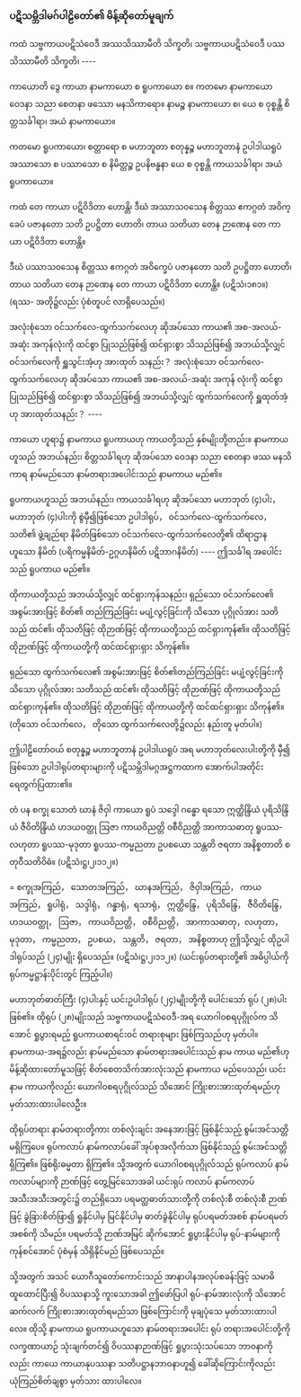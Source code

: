 ### ပဋိသမ္ဘိဒါမဂ်ပါဠိတော်၏ မိန့်ဆိုတော်မူချက်

ကထံ သဗ္ဗကာယပဋိသံဝေဒီ အဿသိဿာမီတိ သိက္ခတိ၊ သဗ္ဗကာယပဋိသံဝေဒီ ပဿသိဿာမီတိ သိက္ခတိ၊ ----

ကာယောတိ ဒွေ ကာယာ နာမကာယော စ ရူပကာယော စ။ 
ကတမော နာမကာယော ဝေဒနာ သညာ စေတနာ ဖဿော မနသိကာရော။ 
နာမဉ္စ နာမကာယော စ၊ ယေ စ ဝုစ္စန္တိ စိတ္တသင်္ခါရာ၊ အယံ နာမကာယော။

ကတမော ရူပကာယော၊ စတ္တာရော စ မဟာဘူတာ စတုန္နဉ္စ မဟာဘူတာနံ ဥပါဒါယရူပံ အဿာသော စ ပဿာသော စ နိမိတ္တဉ္စ ဥပနိဗန္ဓနာ ယေ စ ဝုစ္စန္တိ ကာယသင်္ခါရာ၊ အယံ ရူပကာယော။

ကထံ တေ ကာယာ ပဋိဝိဒိတာ ဟောန္တိ၊ ဒီဃံ အဿာသ၀သေန စိတ္တဿ ဧကဂ္ဂတံ အဝိက္ခေပံ ပဇာနတော သတိ ဥပဋ္ဌိတာ ဟောတိ၊ တာယ သတိယာ တေန ဉာဏေန တေ ကာယာ ပဋိဝိဒိတာ ဟောန္တိ။

ဒီဃံ ပဿာသ၀သေန စိတ္တဿ ဧကဂ္ဂတံ အဝိက္ခေပံ ပဇာနတော သတိ ဥပဋ္ဌိတာ ဟောတိ၊ တာယ သတိယာ တေန ဉာဏေန တေ ကာယာ ပဋိဝိဒိတာ ဟောန္တိ။ (ပဋိသံ၊၁၈၁။) <br>(ရဿ- အတို၌လည်း ပုံစံတူပင် လာရှိပေသည်။)

အလုံးစုံသော ဝင်သက်လေ-ထွက်သက်လေဟု ဆိုအပ်သော ကာယ၏ အစ-အလယ်-အဆုံး အကုန်လုံးကို ထင်စွာ ပြုသည်ဖြစ်၍ ထင်ရှားစွာ သိသည်ဖြစ်၍ အဘယ်သို့လျှင် ဝင်သက်လေကို ရှူသွင်းအံ့ဟု အားထုတ် သနည်း？ အလုံးစုံသော ဝင်သက်လေ-ထွက်သက်လေဟု ဆိုအပ်သော ကာယ၏ အစ-အလယ်-အဆုံး အကုန် လုံးကို ထင်စွာ ပြုသည်ဖြစ်၍ ထင်ရှားစွာ သိသည်ဖြစ်၍ အဘယ်သို့လျှင် ထွက်သက်လေကို ရှူထုတ်အံ့ဟု အားထုတ်သနည်း？ ----

ကာယော ဟူရာ၌ နာမကာယ ရူပကာယဟု ကာယတို့သည် နှစ်မျိုးတို့တည်း။ 
နာမကာယ ဟူသည် အဘယ်နည်း၊ စိတ္တသင်္ခါရဟု ဆိုအပ်သော ဝေဒနာ သညာ စေတနာ ဖဿ မနသိကာရ နာမ်မည်သော နာမ်တရားအပေါင်းသည် နာမကာယ မည်၏။

ရူပကာယဟူသည် အဘယ်နည်း၊ ကာယသင်္ခါရဟု ဆိုအပ်သော မဟာဘုတ် (၄)ပါး， မဟာဘုတ် (၄)ပါးကို စွဲမှီ၍ဖြစ်သော ဥပါဒါရုပ်， ဝင်သက်လေ-ထွက်သက်လေ， သတိ၏ ဖွဲ့ချည်ရာ နိမိတ်ဖြစ်သော ဝင်သက်လေ-ထွက်သက်လေတို့၏ ထိရာဌာနဟူသော နိမိတ် (ပရိကမ္မနိမိတ်-ဥဂ္ဂဟနိမိတ် ပဋိဘာဂနိမိတ်) ---- ဤသင်္ခါရ အပေါင်းသည် ရူပကာယ မည်၏။

ထိုကာယတို့သည် အဘယ်သို့လျှင် ထင်ရှားကုန်သနည်း၊ ရှည်သော ဝင်သက်လေ၏ အစွမ်းအားဖြင့် စိတ်၏ တည်ကြည်ခြင်း မပျံ့လွင့်ခြင်းကို သိသော ပုဂ္ဂိုလ်အား သတိသည် ထင်၏၊ ထိုသတိဖြင့် ထိုဉာဏ်ဖြင့် ထိုကာယတို့သည် ထင်ရှားကုန်၏။ 
ထိုသတိဖြင့် ထိုဉာဏ်ဖြင့် ထိုကာယတို့ကို ထင်ထင်ရှားရှား သိကုန်၏။

ရှည်သော ထွက်သက်လေ၏ အစွမ်းအားဖြင့် စိတ်၏တည်ကြည်ခြင်း မပျံ့လွင့်ခြင်းကို သိသော ပုဂ္ဂိုလ်အား သတိသည် ထင်၏၊ ထိုသတိဖြင့် ထိုဉာဏ်ဖြင့် ထိုကာယတို့သည် ထင်ရှားကုန်၏။ 
ထိုသတိဖြင့် ထိုဉာဏ်ဖြင့် ထိုကာယတို့ကို ထင်ထင်ရှားရှား သိကုန်၏။ (တိုသော ဝင်သက်လေ， တိုသော ထွက်သက်လေတို့၌လည်း နည်းတူ မှတ်ပါ။)

ဤပါဠိတော်ဝယ် စတုန္နဉ္စ မဟာဘူတာနံ ဥပါဒါယရူပံ အရ မဟာဘုတ်လေးပါးတို့ကို မှီ၍ ဖြစ်သော ဥပါဒါရုပ်တရားများကို ပဋိသမ္ဘိဒါမဂ္ဂအဋ္ဌကထာက အောက်ပါအတိုင်း ရေတွက်ပြထား၏။

တံ ပန စက္ခု သောတံ ဃာနံ ဇိဝှါ ကာယော ရူပံ သဒ္ဒေါ ဂန္ဓော ရသော ဣတ္ထိန္ဒြိယံ ပုရိသိန္ဒြိယံ ဇီဝိတိန္ဒြိယံ ဟဒယဝတ္ထု ဩဇာ ကာယဝိညတ္တိ ၀စီဝိညတ္တိ အာကာသဓာတု ရူပဿ-လဟုတာ ရူပဿ-မုဒုတာ ရူပဿ-ကမ္မညတာ ဥပစယော သန္တတိ ဇရတာ အနိစ္စတာတိ စတုဝီသတိဝိဓံ။ (ပဋိသံ၊ဋ္ဌ၊၂၊၁၁၂။)

= စက္ခုအကြည်， သောတအကြည်， ဃာနအကြည်， ဇိဝှါအကြည်， ကာယအကြည်， ရူပါရုံ， သဒ္ဒါရုံ， ဂန္ဓာရုံ，ရသာရုံ， ဣတ္ထိန္ဒြေ， ပုရိသိန္ဒြေ， ဇီဝိတိန္ဒြေ， ဟဒယဝတ္ထု， ဩဇာ， ကာယဝိညတ္တိ， ၀စီဝိညတ္တိ， အာကာသဓာတု，လဟုတာ， မုဒုတာ， ကမ္မညတာ， ဥပစယ， သန္တတိ， ဇရတာ， အနိစ္စတာဟု ဤသို့လျှင် ထိုဥပါဒါရုပ်သည် (၂၄)မျိုး ရှိပေသည်။ (ပဋိသံ၊ဋ္ဌ၊၂၊၁၁၂။) (ယင်းရုပ်တရားတို့၏ အဓိပ္ပါယ်ကို ရုပ်ကမ္မဋ္ဌာန်းပိုင်းတွင် ကြည့်ပါ။)

မဟာဘုတ်ဓာတ်ကြီး (၄)ပါးနှင့် ယင်းဥပါဒါရုပ် (၂၄)မျိုးတို့ကို ပေါင်းသော် ရုပ် (၂၈)ပါး ဖြစ်၏။ 
ထိုရုပ် (၂၈)မျိုးသည် သဗ္ဗကာယပဋိသံဝေဒီ-အရ ယောဂါ၀စရပုဂ္ဂိုလ်က သိအောင် ရှုပွားရမည့် ရူပကာယစာရင်းဝင် တရားစုများ ဖြစ်ကြသည်ဟု မှတ်ပါ။ 
နာမကာယ-အရ၌လည်း နာမ်မည်သော နာမ်တရားအပေါင်းသည် နာမ ကာယ မည်၏ဟု မိန့်ဆိုထားတော်မူသဖြင့် စိတ်စေတသိက်အားလုံးသည် နာမကာယ မည်ပေသည်၊ ယင်းနာမ ကာယကိုလည်း ယောဂါ၀စရပုဂ္ဂိုလ်သည် သိအောင် ကြိုးစားအားထုတ်ရမည်ဟု မှတ်သားထားပါလေဦး။

ထိုရုပ်တရား နာမ်တရားတို့ကား တစ်လုံးချင်း အနေအားဖြင့် ဖြစ်နိုင်သည့် စွမ်းအင်သတ္တိ မရှိကြပေ။
ရုပ်ကလာပ် နာမ်ကလာပ်ခေါ် အုပ်စုအလိုက်သာ ဖြစ်နိုင်သည့် စွမ်းအင်သတ္တိ ရှိကြ၏။ 
ဖြစ်ရိုးဓမ္မတာ ရှိကြ၏။
သို့အတွက် ယောဂါ၀စရပုဂ္ဂိုလ်သည် ရုပ်ကလာပ် နာမ်ကလာပ်များကို ဉာဏ်ဖြင့် တွေ့မြင်သောအခါ ယင်းရုပ် ကလာပ် နာမ်ကလာပ် အသီးအသီးအတွင်း၌ တည်ရှိသော ပရမတ္ထဓာတ်သားတို့ကို တစ်လုံးစီ တစ်လုံးစီ ဉာဏ်ဖြင့် ခွဲခြားစိတ်ဖြာ၍ ရှုနိုင်ပါမှ မြင်နိုင်ပါမှ ဓာတ်ခွဲနိုင်ပါမှ ရုပ်ပရမတ်အစစ် နာမ်ပရမတ်အစစ်ကို သိမည်။ 
ပရမတ်သို့ ဉာဏ်အမြင် ဆိုက်အောင် ရှုပွားနိုင်ပါမှ ရုပ်-နာမ်များကို ကုန်စင်အောင် ပုံစံမှန် သိရှိနိုင်မည် ဖြစ်ပေသည်။

သို့အတွက် အသင် ယောဂီသူတော်ကောင်းသည် အာနာပါနအလုပ်စခန်းဖြင့် သမာဓိ ထူထောင်ပြီး၍ ဝိပဿနာသို့ ကူးသောအခါ ဤဖော်ပြပါ ရုပ်-နာမ်အားလုံးကို သိအောင် ဆက်လက် ကြိုးစားအားထုတ်ရမည်သာ ဖြစ်ကြောင်းကို မုချပုံသေ မှတ်သားထားပါလေ။ 
ထိုသို့ နာမကာယ ရူပကာယဟူသော နာမ်တရားအပေါင်း ရုပ် တရားအပေါင်းတို့ကို လက္ခဏာယာဉ် သုံးချက်တင်၍ ဝိပဿနာဉာဏ်ဖြင့် ရှုပွားသုံးသပ်သော ဘာ၀နာကိုလည်း ကာယေ ကာယာနုပဿနာ သတိပဋ္ဌာနဘာ၀နာဟူ၍ ခေါ်ဆိုကြောင်းကိုလည်း ယုံကြည်စိတ်ချစွာ မှတ်သား ထားပါလေ။